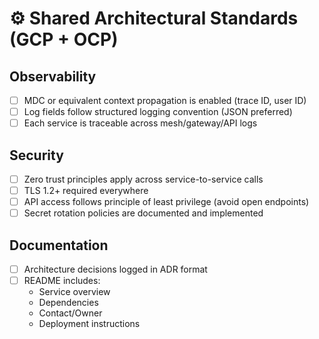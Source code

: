 # ⚙️ Shared Architectural Standards (GCP + OCP)

## Observability
- [ ] MDC or equivalent context propagation is enabled (trace ID, user ID)
- [ ] Log fields follow structured logging convention (JSON preferred)
- [ ] Each service is traceable across mesh/gateway/API logs

## Security
- [ ] Zero trust principles apply across service-to-service calls
- [ ] TLS 1.2+ required everywhere
- [ ] API access follows principle of least privilege (avoid open endpoints)
- [ ] Secret rotation policies are documented and implemented

## Documentation
- [ ] Architecture decisions logged in ADR format
- [ ] README includes:
  - Service overview
  - Dependencies
  - Contact/Owner
  - Deployment instructions
